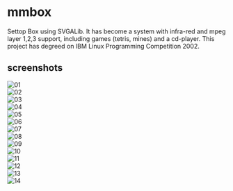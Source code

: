 # mmbox
Settop Box using SVGALib. It has become a system with infra-red and mpeg layer 1,2,3 support, including games (tetris, mines) and a cd-player. This project has degreed on IBM Linux Programming Competition 2002.

## screenshots

![01](https://github.com/alperakcan/mmbox/blob/master/screenshots/mmbox_01.png) <br>
![02](https://github.com/alperakcan/mmbox/blob/master/screenshots/mmbox_02.png) <br>
![03](https://github.com/alperakcan/mmbox/blob/master/screenshots/mmbox_03.png) <br>
![04](https://github.com/alperakcan/mmbox/blob/master/screenshots/mmbox_04.png) <br>
![05](https://github.com/alperakcan/mmbox/blob/master/screenshots/mmbox_05.png) <br>
![06](https://github.com/alperakcan/mmbox/blob/master/screenshots/mmbox_06.png) <br>
![07](https://github.com/alperakcan/mmbox/blob/master/screenshots/mmbox_07.png) <br>
![08](https://github.com/alperakcan/mmbox/blob/master/screenshots/mmbox_08.png) <br>
![09](https://github.com/alperakcan/mmbox/blob/master/screenshots/mmbox_09.png) <br>
![10](https://github.com/alperakcan/mmbox/blob/master/screenshots/mmbox_10.png) <br>
![11](https://github.com/alperakcan/mmbox/blob/master/screenshots/mmbox_11.png) <br>
![12](https://github.com/alperakcan/mmbox/blob/master/screenshots/mmbox_12.png) <br>
![13](https://github.com/alperakcan/mmbox/blob/master/screenshots/mmbox_13.png) <br>
![14](https://github.com/alperakcan/mmbox/blob/master/screenshots/mmbox_14.png) <br>
